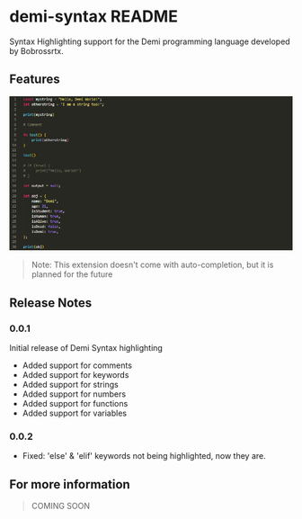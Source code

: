# demi-syntax README

Syntax Highlighting support for the Demi programming language developed by Bobrossrtx.

## Features

![Example](images/example.png)

> Note: This extension doesn't come with auto-completion, but it is planned for the future

<!-- ## Known Issues

Calling out known issues can help limit users opening duplicate issues against your extension. -->

## Release Notes

### 0.0.1
Initial release of Demi Syntax highlighting

- Added support for comments
- Added support for keywords
- Added support for strings
- Added support for numbers
- Added support for functions
- Added support for variables

### 0.0.2

- Fixed: 'else' & 'elif' keywords not being highlighted, now they are.

## For more information

> COMING SOON
